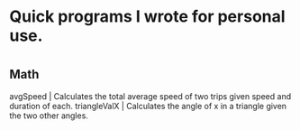 <h1>Quick programs I wrote for personal use.<h1>

<h2>Math</h2> 
avgSpeed | Calculates the total average speed of two trips given speed and duration of each.
triangleValX | Calculates the angle of x in a triangle given the two other angles.
